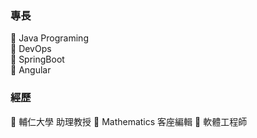 ### 專長
:ant: Java Programing \
:ant: DevOps \
:ant: SpringBoot \
:ant: Angular

### 經歷
:ant: 輔仁大學 助理教授
:ant: Mathematics 客座編輯
:ant: 軟體工程師 

